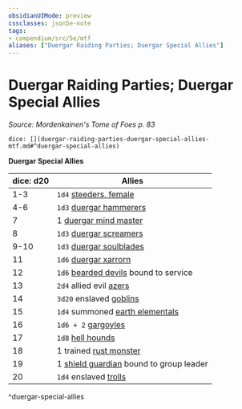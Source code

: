 ```yaml
---
obsidianUIMode: preview
cssclasses: json5e-note
tags:
- compendium/src/5e/mtf
aliases: ["Duergar Raiding Parties; Duergar Special Allies"]
---
```

# Duergar Raiding Parties; Duergar Special Allies
*Source: Mordenkainen's Tome of Foes p. 83* 

`dice: [](duergar-raiding-parties-duergar-special-allies-mtf.md#^duergar-special-allies)`

**Duergar Special Allies**

| dice: d20 | Allies |
|-----------|--------|
| 1-3 | `1d4` [steeders, female](/2-Mechanics/CLI/bestiary/monstrosity/female-steeder-mpmm.md) |
| 4-6 | `1d3` [duergar hammerers](/2-Mechanics/CLI/bestiary/construct/duergar-hammerer-mpmm.md) |
| 7 | 1 [duergar mind master](/2-Mechanics/CLI/bestiary/humanoid/duergar-mind-master-mpmm.md) |
| 8 | `1d3` [duergar screamers](/2-Mechanics/CLI/bestiary/construct/duergar-screamer-mpmm.md) |
| 9-10 | `1d3` [duergar soulblades](/2-Mechanics/CLI/bestiary/humanoid/duergar-soulblade-mpmm.md) |
| 11 | `1d6` [duergar xarrorn](/2-Mechanics/CLI/bestiary/humanoid/duergar-xarrorn-mpmm.md) |
| 12 | `1d6` [bearded devils](/2-Mechanics/CLI/bestiary/fiend/bearded-devil.md) bound to service |
| 13 | `2d4` allied evil [azers](/2-Mechanics/CLI/bestiary/elemental/azer.md) |
| 14 | `3d20` enslaved [goblins](/2-Mechanics/CLI/bestiary/humanoid/goblin.md) |
| 15 | `1d4` summoned [earth elementals](/2-Mechanics/CLI/bestiary/elemental/earth-elemental.md) |
| 16 | `1d6 + 2` [gargoyles](/2-Mechanics/CLI/bestiary/elemental/gargoyle.md) |
| 17 | `1d8` [hell hounds](/2-Mechanics/CLI/bestiary/fiend/hell-hound.md) |
| 18 | 1 trained [rust monster](/2-Mechanics/CLI/bestiary/monstrosity/rust-monster.md) |
| 19 | 1 [shield guardian](/2-Mechanics/CLI/bestiary/construct/shield-guardian.md) bound to group leader |
| 20 | `1d4` enslaved [trolls](/2-Mechanics/CLI/bestiary/giant/troll.md) |
^duergar-special-allies